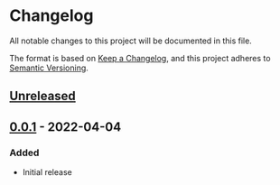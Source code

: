 # Changelog

All notable changes to this project will be documented in this file.

The format is based on [Keep a Changelog](https://keepachangelog.com/en/1.0.0/),
and this project adheres to [Semantic Versioning](https://semver.org/spec/v2.0.0.html).

## [Unreleased]

## [0.0.1] - 2022-04-04

### Added

- Initial release

[Unreleased]: https://github.com/jorneilander/ansible-role-openwrt/compare/v0.0.1...HEAD
[0.0.1]: https://github.com/jorneilander/ansible-role-openwrt/releases/tag/v0.0.1
